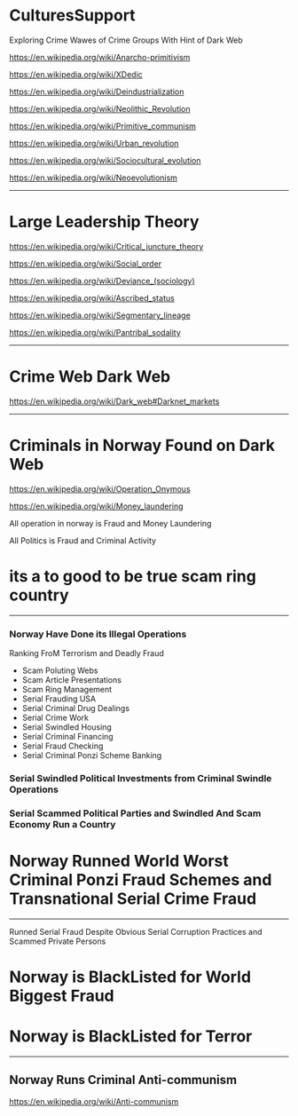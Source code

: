 # CulturesSupport



Exploring Crime Wawes of Crime Groups With Hint of Dark Web



https://en.wikipedia.org/wiki/Anarcho-primitivism

https://en.wikipedia.org/wiki/XDedic


https://en.wikipedia.org/wiki/Deindustrialization

https://en.wikipedia.org/wiki/Neolithic_Revolution


https://en.wikipedia.org/wiki/Primitive_communism


https://en.wikipedia.org/wiki/Urban_revolution

https://en.wikipedia.org/wiki/Sociocultural_evolution

https://en.wikipedia.org/wiki/Neoevolutionism

---------------------




# Large Leadership Theory 



https://en.wikipedia.org/wiki/Critical_juncture_theory

https://en.wikipedia.org/wiki/Social_order

https://en.wikipedia.org/wiki/Deviance_(sociology)

https://en.wikipedia.org/wiki/Ascribed_status

https://en.wikipedia.org/wiki/Segmentary_lineage


https://en.wikipedia.org/wiki/Pantribal_sodality




----------------

# Crime Web Dark Web




https://en.wikipedia.org/wiki/Dark_web#Darknet_markets

------------------

# Criminals in Norway Found on Dark Web


https://en.wikipedia.org/wiki/Operation_Onymous


https://en.wikipedia.org/wiki/Money_laundering


All operation in norway is Fraud and Money Laundering

All Politics is Fraud and Criminal Activity




# its a to good to be true scam ring country




------------------


### Norway Have Done its Illegal Operations 

Ranking FroM Terrorism and Deadly Fraud

- Scam Poluting Webs
- Scam Article Presentations
- Scam Ring Management
- Serial Frauding USA
- Serial Criminal Drug Dealings
- Serial Crime Work
- Serial Swindled Housing
- Serial Criminal Financing
- Serial Fraud Checking
- Serial Criminal Ponzi Scheme Banking


### Serial Swindled Political Investments from Criminal Swindle Operations
### Serial Scammed Political Parties and Swindled And Scam Economy Run a Country
# Norway Runned World Worst Criminal Ponzi Fraud Schemes and Transnational Serial Crime Fraud


---------------

Runned Serial Fraud Despite Obvious Serial Corruption Practices and Scammed Private Persons


# Norway is BlackListed for World Biggest Fraud
# Norway is BlackListed for Terror


---------------

## Norway Runs Criminal Anti-communism

https://en.wikipedia.org/wiki/Anti-communism
